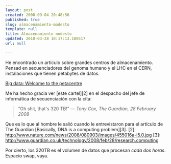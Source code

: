 ```yaml
---
layout: post
created: 2008-09-04 20:48:56
published: true
slug: almacenamiento-modesto
template: null
title: Almacenamiento modesto
updated: 2010-03-28 10:17:13.180517
url: null

---
```


He encontrado un artículo sobre grandes centros de almacenamiento. Pensad en secuenciadores del genoma humano y el LHC en el CERN, instalaciones que tienen petabytes de datos.

[Big data: Welcome to the petacentre][1]

[1]: http://www.nature.com/news/2008/080903/full/455016a.html

Me ha hecho gracia ver [este cartel][2] en el despacho del jefe
de informática de secuenciación con la cita:

> "Oh shit, that's 320 TB!" *— Tony Cox, The Guardian, 28 February 2008*

Que es lo que al hombre le salió cuando le entrevistaron
para el artículo de The Guardian [Basically, DNA is a computing
problem][3].
[2]: http://www.nature.com/news/2008/080903/images/455016a-i5.0.jpg
[3]: http://www.guardian.co.uk/technology/2008/feb/28/research.computing

Por cierto, los 320TB es el volumen de datos que procesan _cada dos
horas_. Espacio swap, vaya.
